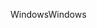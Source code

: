 <span data-ttu-id="e3d5b-101">Windows</span><span class="sxs-lookup"><span data-stu-id="e3d5b-101">Windows</span></span>